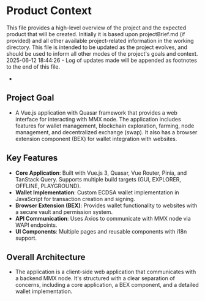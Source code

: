 # Product Context

This file provides a high-level overview of the project and the expected product that will be created. Initially it is based upon projectBrief.md (if provided) and all other available project-related information in the working directory. This file is intended to be updated as the project evolves, and should be used to inform all other modes of the project's goals and context.
2025-06-12 18:44:26 - Log of updates made will be appended as footnotes to the end of this file.

*

## Project Goal

*   A Vue.js application with Quasar framework that provides a web interface for interacting with MMX node. The application includes features for wallet management, blockchain exploration, farming, node management, and decentralized exchange (swap). It also has a browser extension component (BEX) for wallet integration with websites.

## Key Features

*   **Core Application**: Built with Vue.js 3, Quasar, Vue Router, Pinia, and TanStack Query. Supports multiple build targets (GUI, EXPLORER, OFFLINE, PLAYGROUND).
*   **Wallet Implementation**: Custom ECDSA wallet implementation in JavaScript for transaction creation and signing.
*   **Browser Extension (BEX)**: Provides wallet functionality to websites with a secure vault and permission system.
*   **API Communication**: Uses Axios to communicate with MMX node via WAPI endpoints.
*   **UI Components**: Multiple pages and reusable components with i18n support.

## Overall Architecture

*   The application is a client-side web application that communicates with a backend MMX node. It's structured with a clear separation of concerns, including a core application, a BEX component, and a detailed wallet implementation.
